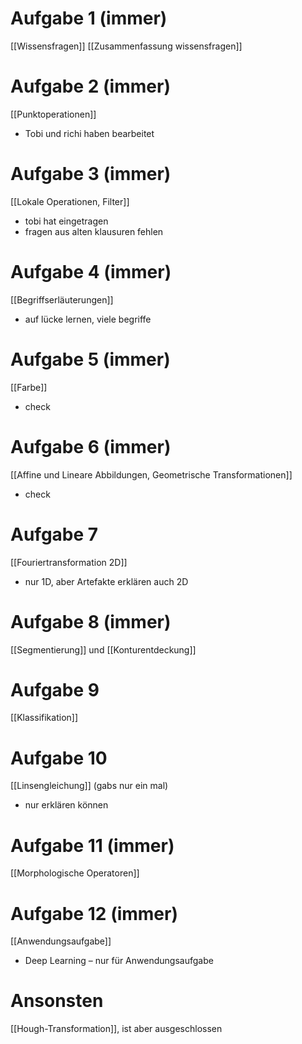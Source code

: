 # Aufgabe 1 (immer)
[[Wissensfragen]]
[[Zusammenfassung wissensfragen]]
# Aufgabe 2 (immer)
[[Punktoperationen]]
- Tobi und richi haben bearbeitet
# Aufgabe 3 (immer)
[[Lokale Operationen, Filter]]
- tobi hat eingetragen
- fragen aus alten klausuren fehlen

# Aufgabe 4 (immer)
[[Begriffserläuterungen]]
- auf lücke lernen, viele begriffe
# Aufgabe 5 (immer)
[[Farbe]] 
- check
# Aufgabe 6 (immer)
[[Affine und Lineare Abbildungen, Geometrische Transformationen]]
- check

# Aufgabe 7
 [[Fouriertransformation 2D]]
- nur 1D, aber Artefakte erklären auch 2D

# Aufgabe 8 (immer)
[[Segmentierung]] und [[Konturentdeckung]]

# Aufgabe 9
[[Klassifikation]]

# Aufgabe 10
[[Linsengleichung]] (gabs nur ein mal)
- nur erklären können

# Aufgabe 11 (immer)
[[Morphologische Operatoren]]

# Aufgabe 12 (immer)
[[Anwendungsaufgabe]]
- Deep Learning – nur für Anwendungsaufgabe


# Ansonsten
[[Hough-Transformation]], ist aber ausgeschlossen